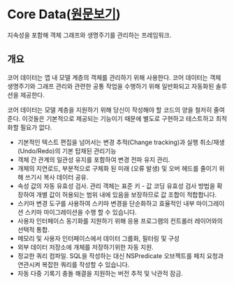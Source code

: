 # Core Data([원문보기](https://developer.apple.com/documentation/coredata))
지속성을 포함해 객체 그래프와 생명주기를 관리하는 프레임워크.

## 개요
코어 데이터는 앱 내 모델 계층의 객체를 관리하기 위해 사용한다. 코어 데이터는 객체 생명주기와 그래프 관리와 관련한 공통 작업을 수행하기 위해 일반화되고 자동화된 솔루션을 제공한다.

코어 데이터는 모델 계층을 지원하기 위해 당신이 작성해야 할 코드의 양을 철저히 줄여준다. 이것들은 기본적으로 제공되는 기능이기 때문에 별도로 구현하고 테스트하고 최적화할 필요가 없다.

* 기본적인 텍스트 편집을 넘어서는 변경 추적(Change tracking)과 실행 취소/재생(Undo/Redo)의 기본 탑재된 관리기능
* 객체 간 관계의 일관성 유지를 포함하여 변경 전파 유지 관리.
* 개체의 지연로드, 부분적으로 구체화 된 미래 (오류 발생) 및 오버 헤드를 줄이기 위해 쓰기시 복사 데이터 공유.
* 속성 값의 자동 유효성 검사. 관리 객체는 표준 키 - 값 코딩 유효성 검사 방법을 확장하여 개별 값이 허용되는 범위 내에 있음을 보장하므로 값 조합이 적합합니다.
* 스키마 변경 도구를 사용하여 스키마 변경을 단순화하고 효율적인 내부 마이그레이션 스키마 마이그레이션을 수행 할 수 있습니다.
* 사용자 인터페이스 동기화를 지원하기 위해 응용 프로그램의 컨트롤러 레이어와의 선택적 통합.
* 메모리 및 사용자 인터페이스에서 데이터 그룹화, 필터링 및 구성
* 외부 데이터 저장소에 개체를 저장하기위한 자동 지원.
* 정교한 쿼리 컴파일. SQL을 작성하는 대신 NSPredicate 오브젝트를 페치 요청과 연관시켜 복잡한 쿼리를 작성할 수 있습니다.
* 자동 다중 기록기 충돌 해결을 지원하는 버전 추적 및 낙관적 잠금.
